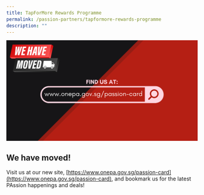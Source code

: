 ```yaml
---
title: TapForMore Rewards Programme
permalink: /passion-partners/tapformore-rewards-programme
description: ""
---
```


![PAssion Card Website Moved](/images/PAssionCard%20Website%20Move_1.png)

## We have moved!

Visit us at our new site, [https://www.onepa.gov.sg/passion-card](https://www.onepa.gov.sg/passion-card), and bookmark us for the latest PAssion happenings and deals!
